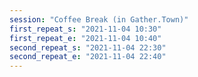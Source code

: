 ```yaml
---
session: "Coffee Break (in Gather.Town)"
first_repeat_s: "2021-11-04 10:30" 
first_repeat_e: "2021-11-04 10:40" 
second_repeat_s: "2021-11-04 22:30" 
second_repeat_e: "2021-11-04 22:40" 
---
```

